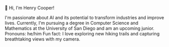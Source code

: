 👋 Hi, I'm Henry Cooper!

I'm passionate about AI and its potential to transform industries and improve lives.
Currently, I'm pursuing a degree in Computer Science and Mathematics at the University of San Diego and am an upcoming junior.
Pronouns: he/him
Fun fact: I love exploring new hiking trails and capturing breathtaking views with my camera.
